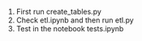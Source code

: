 1. First run create_tables.py
2. Check etl.ipynb and then run etl.py
3. Test in the notebook tests.ipynb
